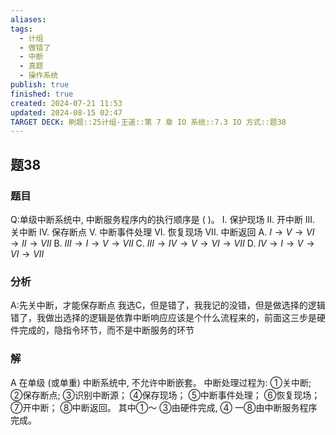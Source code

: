 ```yaml
---
aliases: 
tags:
  - 计组
  - 做错了
  - 中断
  - 真题
  - 操作系统
publish: true
finished: true
created: 2024-07-21 11:53
updated: 2024-08-15 02:47
TARGET DECK: 刷题::25计组-王道::第 7 章 IO 系统::7.3 IO 方式::题38
---
```

## 题38
### 题目
Q:单级中断系统中, 中断服务程序内的执行顺序是 ( )。
I. 保护现场 
II. 开中断 
III. 关中断 
IV. 保存断点
V. 中断事件处理 
VI. 恢复现场 
VII. 中断返回
A. $I \rightarrow V \rightarrow VI \rightarrow II \rightarrow VII$ 
B. $III \rightarrow I \rightarrow V \rightarrow VII$
C. $III \rightarrow IV \rightarrow V \rightarrow VI \rightarrow VII$ 
D. $IV \rightarrow I \rightarrow V \rightarrow VI \rightarrow VII$
### 分析
A:先关中断，才能保存断点
我选C，但是错了，我我记的没错，但是做选择的逻辑错了，我做出选择的逻辑是依靠中断响应应该是个什么流程来的，前面这三步是硬件完成的，隐指令环节，而不是中断服务的环节
### 解
A
在单级 (或单重) 中断系统中, 不允许中断嵌套。
中断处理过程为: 
①关中断; 
②保存断点;
③识别中断源；
④保存现场；
⑤中断事件处理；
⑥恢复现场；
⑦开中断；
⑧中断返回。
其中①～ ③由硬件完成, ④ 一⑧由中断服务程序完成。
